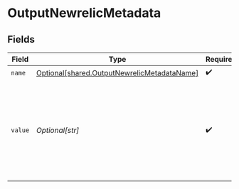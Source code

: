 # OutputNewrelicMetadata


## Fields

| Field                                                                                                          | Type                                                                                                           | Required                                                                                                       | Description                                                                                                    |
| -------------------------------------------------------------------------------------------------------------- | -------------------------------------------------------------------------------------------------------------- | -------------------------------------------------------------------------------------------------------------- | -------------------------------------------------------------------------------------------------------------- |
| `name`                                                                                                         | [Optional[shared.OutputNewrelicMetadataName]](undefined/models/shared/outputnewrelicmetadataname.md)           | :heavy_check_mark:                                                                                             | Field name                                                                                                     |
| `value`                                                                                                        | *Optional[str]*                                                                                                | :heavy_check_mark:                                                                                             | JavaScript expression to compute field's value, enclosed in quotes or backticks. (Can evaluate to a constant.) |